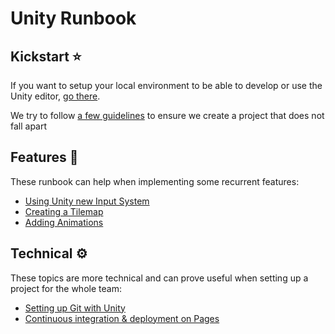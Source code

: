 # Unity Runbook

## Kickstart ⭐

If you want to setup your local environment to be able to develop or use the Unity editor, [go there](./Kickstart/Environment.md).  

We try to follow [a few guidelines](./Guidelines/Project.md) to ensure we create a project that does not fall apart  

## Features 🧰

These runbook can help when implementing some recurrent features:  
- [Using Unity new Input System](./Features/Input.md)  
- [Creating a Tilemap](./Features/Tilemap.md)
- [Adding Animations](./Features/Animation.md)

## Technical ⚙️

These topics are more technical and can prove useful when setting up a project for the whole team:  
- [Setting up Git with Unity](./Kickstart/Git.md)
- [Continuous integration & deployment on Pages](./Kickstart/CI.md)
